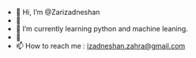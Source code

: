 - 👋 Hi, I’m @Zarizadneshan
- 👀 
- 🌱 I’m currently learning python and machine leaning.
- 💞️
- 📫 How to reach me : izadneshan.zahra@gmail.com

<!---
Zarizadneshan/Zarizadneshan is a ✨ special ✨ repository because its `README.md` (this file) appears on your GitHub profile.
You can click the Preview link to take a look at your changes.
--->
